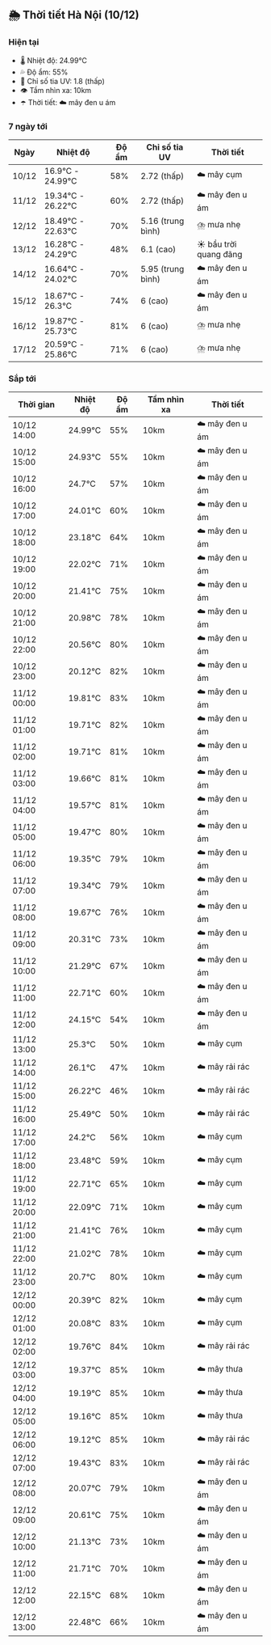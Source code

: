 ## 🌦️ Thời tiết Hà Nội (10/12)

### Hiện tại

- 🌡️ Nhiệt độ: 24.99℃
- 💦 Độ ẩm: 55%
- 🌟 Chỉ số tia UV: 1.8 (thấp)
- 👁️ Tầm nhìn xa: 10km
- ☂️ Thời tiết: ☁️ mây đen u ám

### 7 ngày tới

| Ngày | Nhiệt độ | Độ ẩm | Chỉ số tia UV | Thời tiết |
| --- | --- | --- | --- | --- |
| 10/12 | 16.9℃ - 24.99℃ | 58% | 2.72 (thấp) | ☁️ mây cụm |
| 11/12 | 19.34℃ - 26.22℃ | 60% | 2.72 (thấp) | ☁️ mây đen u ám |
| 12/12 | 18.49℃ - 22.63℃ | 70% | 5.16 (trung bình) | ⛈️ mưa nhẹ |
| 13/12 | 16.28℃ - 24.29℃ | 48% | 6.1 (cao) | ☀️ bầu trời quang đãng |
| 14/12 | 16.64℃ - 24.02℃ | 70% | 5.95 (trung bình) | ☁️ mây đen u ám |
| 15/12 | 18.67℃ - 26.3℃ | 74% | 6 (cao) | ☁️ mây đen u ám |
| 16/12 | 19.87℃ - 25.73℃ | 81% | 6 (cao) | ⛈️ mưa nhẹ |
| 17/12 | 20.59℃ - 25.86℃ | 71% | 6 (cao) | ⛈️ mưa nhẹ |

### Sắp tới

| Thời gian | Nhiệt độ | Độ ẩm | Tầm nhìn xa | Thời tiết |
| --- | --- | --- | --- | --- |
| 10/12 14:00 | 24.99℃ | 55% | 10km | ☁️ mây đen u ám |
| 10/12 15:00 | 24.93℃ | 55% | 10km | ☁️ mây đen u ám |
| 10/12 16:00 | 24.7℃ | 57% | 10km | ☁️ mây đen u ám |
| 10/12 17:00 | 24.01℃ | 60% | 10km | ☁️ mây đen u ám |
| 10/12 18:00 | 23.18℃ | 64% | 10km | ☁️ mây đen u ám |
| 10/12 19:00 | 22.02℃ | 71% | 10km | ☁️ mây đen u ám |
| 10/12 20:00 | 21.41℃ | 75% | 10km | ☁️ mây đen u ám |
| 10/12 21:00 | 20.98℃ | 78% | 10km | ☁️ mây đen u ám |
| 10/12 22:00 | 20.56℃ | 80% | 10km | ☁️ mây đen u ám |
| 10/12 23:00 | 20.12℃ | 82% | 10km | ☁️ mây đen u ám |
| 11/12 00:00 | 19.81℃ | 83% | 10km | ☁️ mây đen u ám |
| 11/12 01:00 | 19.71℃ | 82% | 10km | ☁️ mây đen u ám |
| 11/12 02:00 | 19.71℃ | 81% | 10km | ☁️ mây đen u ám |
| 11/12 03:00 | 19.66℃ | 81% | 10km | ☁️ mây đen u ám |
| 11/12 04:00 | 19.57℃ | 81% | 10km | ☁️ mây đen u ám |
| 11/12 05:00 | 19.47℃ | 80% | 10km | ☁️ mây đen u ám |
| 11/12 06:00 | 19.35℃ | 79% | 10km | ☁️ mây đen u ám |
| 11/12 07:00 | 19.34℃ | 79% | 10km | ☁️ mây đen u ám |
| 11/12 08:00 | 19.67℃ | 76% | 10km | ☁️ mây đen u ám |
| 11/12 09:00 | 20.31℃ | 73% | 10km | ☁️ mây đen u ám |
| 11/12 10:00 | 21.29℃ | 67% | 10km | ☁️ mây đen u ám |
| 11/12 11:00 | 22.71℃ | 60% | 10km | ☁️ mây đen u ám |
| 11/12 12:00 | 24.15℃ | 54% | 10km | ☁️ mây đen u ám |
| 11/12 13:00 | 25.3℃ | 50% | 10km | ☁️ mây cụm |
| 11/12 14:00 | 26.1℃ | 47% | 10km | ☁️ mây rải rác |
| 11/12 15:00 | 26.22℃ | 46% | 10km | ☁️ mây rải rác |
| 11/12 16:00 | 25.49℃ | 50% | 10km | ☁️ mây rải rác |
| 11/12 17:00 | 24.2℃ | 56% | 10km | ☁️ mây cụm |
| 11/12 18:00 | 23.48℃ | 59% | 10km | ☁️ mây cụm |
| 11/12 19:00 | 22.71℃ | 65% | 10km | ☁️ mây cụm |
| 11/12 20:00 | 22.09℃ | 71% | 10km | ☁️ mây cụm |
| 11/12 21:00 | 21.41℃ | 76% | 10km | ☁️ mây cụm |
| 11/12 22:00 | 21.02℃ | 78% | 10km | ☁️ mây cụm |
| 11/12 23:00 | 20.7℃ | 80% | 10km | ☁️ mây cụm |
| 12/12 00:00 | 20.39℃ | 82% | 10km | ☁️ mây cụm |
| 12/12 01:00 | 20.08℃ | 83% | 10km | ☁️ mây cụm |
| 12/12 02:00 | 19.76℃ | 84% | 10km | ☁️ mây rải rác |
| 12/12 03:00 | 19.37℃ | 85% | 10km | ☁️ mây thưa |
| 12/12 04:00 | 19.19℃ | 85% | 10km | ☁️ mây thưa |
| 12/12 05:00 | 19.16℃ | 85% | 10km | ☁️ mây thưa |
| 12/12 06:00 | 19.12℃ | 85% | 10km | ☁️ mây rải rác |
| 12/12 07:00 | 19.43℃ | 83% | 10km | ☁️ mây rải rác |
| 12/12 08:00 | 20.07℃ | 79% | 10km | ☁️ mây đen u ám |
| 12/12 09:00 | 20.61℃ | 75% | 10km | ☁️ mây đen u ám |
| 12/12 10:00 | 21.13℃ | 73% | 10km | ☁️ mây đen u ám |
| 12/12 11:00 | 21.71℃ | 70% | 10km | ☁️ mây đen u ám |
| 12/12 12:00 | 22.15℃ | 68% | 10km | ☁️ mây đen u ám |
| 12/12 13:00 | 22.48℃ | 66% | 10km | ☁️ mây đen u ám |
